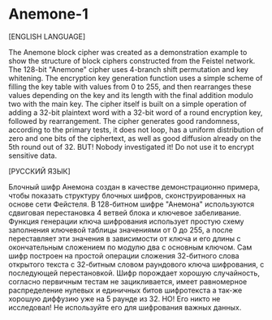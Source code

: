 # Anemone-1

[ENGLISH LANGUAGE]

The Anemone block cipher was created as a demonstration example to show the structure of block ciphers constructed from the Feistel network. The 128-bit "Anemone" cipher uses 4-branch shift permutation and key whitening. The encryption key generation function uses a simple scheme of filling the key table with values from 0 to 255, and then rearranges these values depending on the key and its length with the final addition modulo two with the main key. The cipher itself is built on a simple operation of adding a 32-bit plaintext word with a 32-bit word of a round encryption key, followed by rearrangement. The cipher generates good randomness, according to the primary tests, it does not loop, has a uniform distribution of zero and one bits of the ciphertext, as well as good diffusion already on the 5th round out of 32. BUT! Nobody investigated it! Do not use it to encrypt sensitive data. 

[РУССКИЙ ЯЗЫК]

Блочный шифр Анемона создан в качестве демонстрационно примера, чтобы показать структуру блочных шифров, сконструированных на основе сети Фейстеля. В 128-битном шифре "Анемона" используются сдвиговая перестановка 4 ветвей блока и ключевое забеливание. Функция генерации ключа шифрования использует простую схему заполнения ключевой таблицы значениями от 0 до 255, а после переставляет эти значения в зависимости от ключа и его длины с окончательным сложением по модулю два с основным ключом. Сам шифр построен на простой операции сложения 32-битного слова открытого текста с 32-битным словом раундового ключа шифрования, с последующей перестановкой. Шифр порождает хорошую случайность, согласно первичным тестам не зацикливается, имеет равномерное распределение нулевых и единичных битов шифротекста а так-же хорошую диффузию уже на 5 раунде из 32. НО! Его никто не исследовал! Не используйте его для шифрования важных данных.
